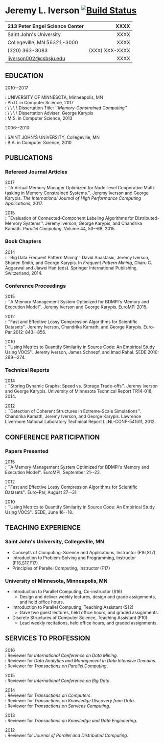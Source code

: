 # Jeremy L. Iverson [![Build Status](https://travis-ci.org/jiverson002/CV.svg?branch=master)](https://travis-ci.org/jiverson002/CV)

| 213 Peter Engel Science Center |           XXXX |
|:-------------------------------|---------------:|
| Saint John's University        |           XXXX |
| Collegeville, MN 56321-3000    |           XXXX |
| (320) 363-3083                 | (XXX) XXX-XXXX |
| jiverson002@csbsju.edu         |           XXXX |

## EDUCATION
2010--2017  

  : UNIVERSITY OF MINNESOTA, Minneapolis, MN  
  : Ph.D. in Computer Science, 2017  
  : \ \ \ \ Dissertation Title: ``*Memory-Constrained Computing*''  
  : \ \ \ \ Dissertation Adviser: George Karypis  
  : M.S. in Computer Science, 2013

2006--2010  

  : SAINT JOHN'S UNIVERSITY, Collegeville, MN  
  : B.A. in Computer Science, 2010

## PUBLICATIONS
### Refereed Journal Articles
2017  
  : ``A Virtual Memory Manager Optimized for Node-level Cooperative
    Multi-tasking in Memory Constrained Systems.''. Jeremy Iverson and George
    Karypis. *The International Journal of High Performance Computing
    Applications*, 2017.

2015  
  : ``Evaluation of Connected-Component Labeling Algorithms for
    Distributed-Memory Systems''. Jeremy Iverson, George Karypis, and Chandrika
    Kamath. *Parallel Computing*, Volume 44, 53--68, 2015.

### Book Chapters
2014  
  : ``Big Data Frequent Pattern Mining''. David Anastasiu, Jeremy Iverson,
    Shaden Smith, and George Karypis. In *Frequent Pattern Mining*, Charu C.
    Aggarwal and Jiawei Han (eds). Springer International Publishing,
    Switzerland, 2014.

### Conference Proceedings
2015  
  : ``A Memory Management System Optimized for BDMPI's Memory and Execution
    Model''. Jeremy Iverson and George Karypis. EuroMPI 2015.

2012  
  : ``Fast and Effective Lossy Compression Algorithms for Scientific Datasets''.
    Jeremy Iverson, Chandrika Kamath, and George Karypis. Euro-Par 2012:
    843--856.

2010  
  : ``Using Metrics to Quantify Similarity in Source Code: An Empirical Study
    Using VOCS''. Jeremy Iverson, James Schnepf, and Imad Rahal. SEDE 2010:
    269--274.

### Technical Reports
2014  
  : ``Storing Dynamic Graphs: Speed vs. Storage Trade-offs''. Jeremy Iverson and
    George Karypis. University of Minnesota Technical Report TR14-018, 2014.

2012  
  : ``Detection of Coherent Structures in Extreme-Scale Simulations''. Chandrika
    Kamath, Jeremy Iverson, and George Karypis. Lawrence Livermore National
    Laboratory Technical Report LLNL-CONF-541611, 2012.

## CONFERENCE PARTICIPATION
### Papers Presented
2015  
  : ``A Memory Management System Optimized for BDMPI's Memory and Execution
    Model''. EuroMPI, September 21--23.

2012  
  : ``Fast and Effective Lossy Compression Algorithms for Scientific Datasets''.
    Euro-Par, August 27--31.

2010  
  : ``Using Metrics to Quantify Similarity in Source Code: An Empirical Study
    Using VOCS''. SEDE, June 16--18.

## TEACHING EXPERIENCE
### Saint John's University, Collegeville, MN
* Concepts of Computing: Science and Applications, Instructor (F16,S17)
* Introduction to Problem-Solving and Programming, Instructor (F16,S17,F17)
* Principles of Parallel Computing, Instructor (F17)

### University of Minnesota, Minneapolis, MN
* Introduction to Parallel Computing, Co-instructor (S16)
    + Design and deliver weekly lectures, design and grade assignments, and hold
      office hours.
* Introduction to Parallel Computing, Teaching Assistant (S12)
    + Gave two guest lectures, held office hours, and graded assignments.
* Discrete Structures of Computer Science, Teaching Assistant (F10)
    + Lead weekly recitations, held office hours, and graded assignments.

## SERVICES TO PROFESSION
2016  
  : Reviewer for *International Conference on Data Mining*.  
  : Reviewer for *Data Analytics and Management in Data Intensive Domains*.  
  : Reviewer for *Transactions on Parallel Computing*.

2015  
  : Reviewer for *International Conference on Big Data*.

2014  
  : Reviewer for *Transactions on Computers*.  
  : Reviewer for *Transactions on Knowledge Discovery from Data*.  
  : Reviewer for *Transactions on Services Computing*.

2013  
  : Reviewer for *Transactions on Knowledge and Data Engineering*.

2012  
  : Reviewer for *Journal of Parallel and Distributed Computing*.
